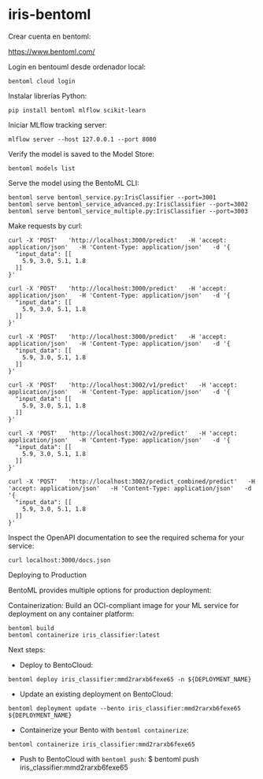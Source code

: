 iris-bentoml
====

Crear cuenta en bentoml:

https://www.bentoml.com/

Login en bentouml desde ordenador local:

```shell
bentoml cloud login
```

Instalar librerías Python:
```shell
pip install bentoml mlflow scikit-learn
```

Iniciar MLflow tracking server:
```shell
mlflow server --host 127.0.0.1 --port 8080
```

Verify the model is saved to the Model Store:
```shell
bentoml models list
```

Serve the model using the BentoML CLI:
```shell
bentoml serve bentoml_service.py:IrisClassifier --port=3001
bentoml serve bentoml_service_advanced.py:IrisClassifier --port=3002
bentoml serve bentoml_service_multiple.py:IrisClassifier --port=3003
```

Make requests by curl:

```shell
curl -X 'POST'   'http://localhost:3000/predict'   -H 'accept: application/json'   -H 'Content-Type: application/json'   -d '{
  "input_data": [[
    5.9, 3.0, 5.1, 1.8
  ]]
}'
```

```shell
curl -X 'POST'   'http://localhost:3000/predict'   -H 'accept: application/json'   -H 'Content-Type: application/json'   -d '{
  "input_data": [[
    5.9, 3.0, 5.1, 1.8
  ]]
}'
```
```shell
curl -X 'POST'   'http://localhost:3000/predict'   -H 'accept: application/json'   -H 'Content-Type: application/json'   -d '{
  "input_data": [[
    5.9, 3.0, 5.1, 1.8
  ]]
}'
```

```shell
curl -X 'POST'   'http://localhost:3002/v1/predict'   -H 'accept: application/json'   -H 'Content-Type: application/json'   -d '{
  "input_data": [[
    5.9, 3.0, 5.1, 1.8
  ]]
}'
```

```shell
curl -X 'POST'   'http://localhost:3002/v2/predict'   -H 'accept: application/json'   -H 'Content-Type: application/json'   -d '{
  "input_data": [[
    5.9, 3.0, 5.1, 1.8
  ]]
}'
```

```shell
curl -X 'POST'   'http://localhost:3002/predict_combined/predict'   -H 'accept: application/json'   -H 'Content-Type: application/json'   -d '{
  "input_data": [[
    5.9, 3.0, 5.1, 1.8
  ]]
}'
```


Inspect the OpenAPI documentation to see the required schema for your service:
```shell
curl localhost:3000/docs.json
```

Deploying to Production

BentoML provides multiple options for production deployment:

Containerization: Build an OCI-compliant image for your ML service for deployment on any container platform:
```shell
bentoml build
bentoml containerize iris_classifier:latest
```


Next steps: 

* Deploy to BentoCloud:
```shell
bentoml deploy iris_classifier:mmd2rarxb6fexe65 -n ${DEPLOYMENT_NAME}
```

* Update an existing deployment on BentoCloud:
```shell
bentoml deployment update --bento iris_classifier:mmd2rarxb6fexe65 ${DEPLOYMENT_NAME}
```

* Containerize your Bento with `bentoml containerize`:
```shell
bentoml containerize iris_classifier:mmd2rarxb6fexe65
```

* Push to BentoCloud with `bentoml push`:
    $ bentoml push iris_classifier:mmd2rarxb6fexe65 
